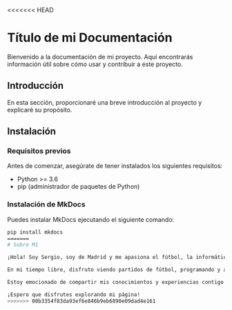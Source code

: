 <<<<<<< HEAD
# Título de mi Documentación

Bienvenido a la documentación de mi proyecto. Aquí encontrarás información útil sobre cómo usar y contribuir a este proyecto.

## Introducción

En esta sección, proporcionaré una breve introducción al proyecto y explicaré su propósito.

## Instalación

### Requisitos previos

Antes de comenzar, asegúrate de tener instalados los siguientes requisitos:

- Python >= 3.6
- pip (administrador de paquetes de Python)

### Instalación de MkDocs

Puedes instalar MkDocs ejecutando el siguiente comando:

```bash
pip install mkdocs
=======
# Sobre Mí

¡Hola! Soy Sergio, soy de Madrid y me apasiona el fútbol, la informática y las motos.

En mi tiempo libre, disfruto viendo partidos de fútbol, programando y aprendiendo sobre nuevas tecnologías en el mundo de la informática. También me encanta salir a pasear en moto y explorar nuevos lugares.

Estoy emocionado de compartir mis conocimientos y experiencias contigo en este sitio.

¡Espero que disfrutes explorando mi página!
>>>>>>> 00b3354f83da93ef6e846b9eb6890e09dad4e161
